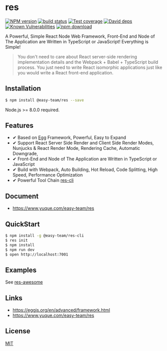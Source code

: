 # res

[![NPM version][npm-image]][npm-url]
[![build status][travis-image]][travis-url]
[![Test coverage][codecov-image]][codecov-url]
[![David deps][david-image]][david-url]
[![Known Vulnerabilities][snyk-image]][snyk-url]
[![npm download][download-image]][download-url]

[npm-image]: https://img.shields.io/npm/v/res.svg?style=flat-square
[npm-url]: https://npmjs.org/package/res
[travis-image]: https://img.shields.io/travis/easy-team/res.svg?style=flat-square
[travis-url]: https://travis-ci.org/easy-team/res
[codecov-image]: https://img.shields.io/codecov/c/github/easy-team/res.svg?style=flat-square
[codecov-url]: https://codecov.io/github/easy-team/res?branch=master
[david-image]: https://img.shields.io/david/easy-team/res.svg?style=flat-square
[david-url]: https://david-dm.org/easy-team/res
[snyk-image]: https://snyk.io/test/npm/res/badge.svg?style=flat-square
[snyk-url]: https://snyk.io/test/npm/res
[download-image]: https://img.shields.io/npm/dm/res.svg?style=flat-square
[download-url]: https://npmjs.org/package/res


A Powerful, Simple React Node Web Framework, Front-End and Node of The Application are Written in TypeScript or JavaScript! Everything is Simple!

> You don't need to care about React server-side rendering implementation details and the Webpack + Babel + TypeScript build process. You just need to write React isomorphic applications just like you would write a React front-end application.

## Installation

```bash
$ npm install @easy-team/res --save
```

Node.js >= 8.0.0 required.

## Features

- ✔︎ Based on [Egg](https://eggjs.org/en/intro/index.html) Framework, Powerful, Easy to Expand
- ✔︎ Support React Server Side Render and Client Side Render Modes, Nunjucks & React Render Mode, Rendering Cache, Automatic Downgrade, 
- ✔︎ Front-End and Node of The Application are Written in TypeScript or JavaScript
- ✔︎ Build with Webpack, Auto Building, Hot Reload, Code Splitting, High Speed, Performance Optimization
- ✔︎ Powerful Tool Chain [res-cli](https://github.com/easy-team/res-cli)

## Document

- https://www.yuque.com/easy-team/res

## QuickStart

```bash
$ npm install -g @easy-team/res-cli
$ res init
$ npm install
$ npm run dev
$ open http://localhost:7001
```

## Examples

See [res-awesome](https://github.com/easy-team/res-awesome)

## Links

- https://eggjs.org/en/advanced/framework.html
- https://www.yuque.com/easy-team/res

## License

[MIT](LICENSE)
